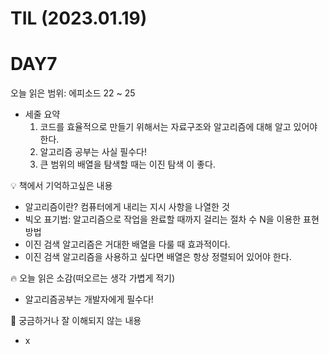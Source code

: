# TIL (2023.01.19)

# DAY7

오늘 읽은 범위: 에피소드 22 ~ 25

- 세줄 요약
    1. 코드를 효율적으로 만들기 위해서는 자료구조와 알고리즘에 대해 알고 있어야 한다.
    2. 알고리즘 공부는 사실 필수다!
    3. 큰 범위의 배열을 탐색할 때는 이진 탐색 이 좋다.

<aside>
💡 책에서 기억하고싶은 내용

</aside>

- 알고리즘이란? 컴퓨터에게 내리는 지시 사항을 나열한 것
- 빅오 표기법: 알고리즘으로 작업을 완료할 때까지 걸리는 절차 수 N을 이용한 표현방법
- 이진 검색 알고리즘은 거대한 배열을 다룰 때 효과적이다.
- 이진 검색 알고리즘을 사용하고 싶다면 배열은 항상 정렬되어 있어야 한다.

<aside>
🔥 오늘 읽은 소감(떠오르는 생각 가볍게 적기)

</aside>

- 알고리즘공부는 개발자에게 필수다!

<aside>
🤔 궁금하거나 잘 이해되지 않는 내용

</aside>

- x